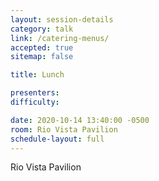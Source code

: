 ```yaml
---
layout: session-details
category: talk
link: /catering-menus/
accepted: true
sitemap: false

title: Lunch

presenters:
difficulty:

date: 2020-10-14 13:40:00 -0500
room: Rio Vista Pavilion
schedule-layout: full
---
```

Rio Vista Pavilion

